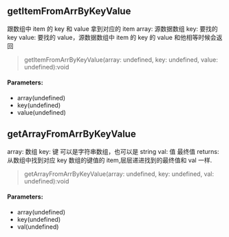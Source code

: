 ## getItemFromArrByKeyValue

跟数组中 item 的 key 和 value 拿到对应的 item
array: 源数据数组
key: 要找的 key
value: 要找的 value，源数据数组中 item 的 key 的 value 和他相等时候会返回

> getItemFromArrByKeyValue(array: undefined, key: undefined, value: undefined):void

#### Parameters:

-   array(undefined)
-   key(undefined)
-   value(undefined)

## getArrayFromArrByKeyValue

array: 数组
key: 键 可以是字符串数组，也可以是 string
val: 值 最终值
returns: 从数组中找到对应 key 数组的键值的 item,层层递进找到的最终值和 val 一样.

> getArrayFromArrByKeyValue(array: undefined, key: undefined, val: undefined):void

#### Parameters:

-   array(undefined)
-   key(undefined)
-   val(undefined)
